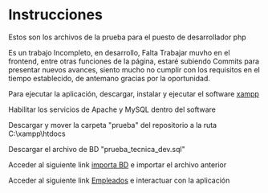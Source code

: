 # Instrucciones

Estos son los archivos de la prueba para el puesto de desarrollador php

Es un trabajo Incompleto, en desarrollo, Falta Trabajar muvho en el frontend, entre otras funciones de la página, estaré subiendo Commits para presentar nuevos avances, siento mucho no cumplir con los requisitos en el tiempo establecido, de antemano gracias por la oportunidad.

Para ejecutar la aplicación, descargar, instalar y ejecutar el software [xampp](https://downloadsapachefriends.global.ssl.fastly.net/7.4.29/xampp-windows-x64-7.4.29-1-VC15-installer.exe?from_af=true) 

Habilitar los servicios de Apache y MySQL dentro del software

Descargar y mover la carpeta "prueba" del repositorio a la ruta C:\xampp\htdocs

Descargar el archivo de BD "prueba_tecnica_dev.sql"

Acceder al siguiente link [importa BD](http://localhost/phpmyadmin/index.php?route=/server/import) e importar el archivo anterior 

Acceder al siguiente link [Empleados](http://localhost/prueba/) e interactuar con la aplicación
